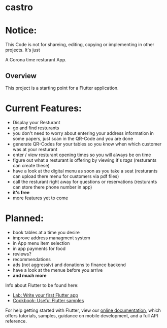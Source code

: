 # castro

# Notice: 
This Code is not for shareing, editing, copying or implementing in other projects.
It's just 

A Corona time resturant App.
## Overview 

This project is a starting point for a Flutter application.
# Current Features:
 - Display your Resturant
 - go and find resturants
 - you don't need to worry about entering your address information in some papers, just scan in the QR-Code and you are done
 - generate QR-Codes for your tables so you know when which customer was at your resturant
 - enter / view resturant opening times so you will always be on time
 - figure out what a resturant is offering by viewing it's *tags* (resturants can create these)
 - have a look at the digital menu as soon as you take a seat (resturants can upload there menu for customers via pdf files)
 - call the resturant right away for questions or reservations (resturants can store there phone number in app)
 - **it's free**
 - more features yet to come
 
# Planned:
 - book tables at a time you desire
 - improve address managment system
 - in App menu item selection
 - in app payments for food
 - reviews?
 - recommendations
 - ads (not aggressiv) and donations to finance backend
 - have a look at the menue before you arrive 
 - **and much more**
 
Info about Flutter to be found here:
- [Lab: Write your first Flutter app](https://flutter.dev/docs/get-started/codelab)
- [Cookbook: Useful Flutter samples](https://flutter.dev/docs/cookbook)

For help getting started with Flutter, view our
[online documentation](https://flutter.dev/docs), which offers tutorials,
samples, guidance on mobile development, and a full API reference.
